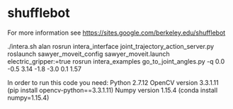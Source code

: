 # shufflebot

For more information see https://sites.google.com/berkeley.edu/shufflebot

./intera.sh alan
rosrun intera_interface joint_trajectory_action_server.py
roslaunch sawyer_moveit_config sawyer_moveit.launch electric_gripper:=true
rosrun intera_examples go_to_joint_angles.py -q 0.0 -0.5 3.14 -1.8 -3.0 0.1 1.57


In order to run this code you need:
Python 2.7.12
OpenCV version 3.3.1.11 (pip install opencv-python==3.3.1.11)
Numpy version 1.15.4 (conda install numpy=1.15.4)
